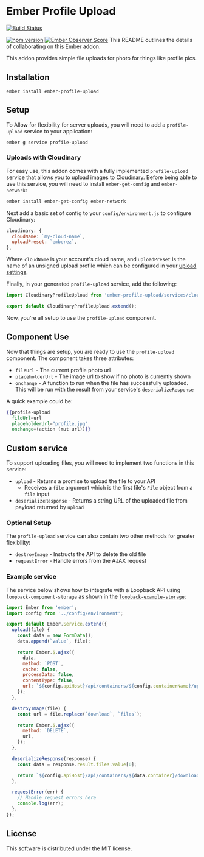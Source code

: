 # Ember Profile Upload

[![Build Status](https://travis-ci.org/rtablada/ember-profile-upload.svg)](https://travis-ci.org/rtablada/ember-profile-upload)

[![npm version](https://badge.fury.io/js/ember-profile-upload.svg)](http://badge.fury.io/js/ember-profile-upload)
[![Ember Observer Score](http://emberobserver.com/badges/ember-profile-upload.svg)](http://emberobserver.com/addons/ember-profile-upload)
This README outlines the details of collaborating on this Ember addon.

This addon provides simple file uploads for photo for things like profile pics.

## Installation

```
ember install ember-profile-upload
```

## Setup

To Allow for flexibility for server uploads, you will need to add a `profile-upload` service to your application:

```
ember g service profile-upload
```

### Uploads with Cloudinary

For easy use, this addon comes with a fully implemented `profile-upload` service that allows you to upload images to [Cloudinary](https://cloudinary.com).
Before being able to use this service, you will need to install `ember-get-config` and `ember-network`:

```bash
ember install ember-get-config ember-network
```

Next add a basic set of config to your `config/environment.js` to configure Cloudinary:

```js
cloudinary: {
  cloudName: `my-cloud-name`,
  uploadPreset: `emberez`,
},
```

Where `cloudName` is your account's cloud name, and `uploadPreset` is the name of an unsigned upload profile which can be configured in your [upload settings](https://cloudinary.com/console/settings/upload).

Finally, in your generated `profile-upload` service, add the following:

```js
import CloudinaryProfileUpload from 'ember-profile-upload/services/cloudinary-profile-upload';

export default CloudinaryProfileUpload.extend();
```

Now, you're all setup to use the `profile-upload` component.

## Component Use

Now that things are setup, you are ready to use the `profile-upload` component.
The component takes three attributes:

* `fileUrl` - The current profile photo url
* `placeholderUrl` - The image url to show if no photo is currently shown
* `onchange` - A function to run when the file has successfully uploaded. This will be run with the result from your service's `deserializeResponse`

A quick example could be:

```hbs
{{profile-upload
  fileUrl=url
  placeholderUrl="profile.jpg"
  onchange=(action (mut url))}}
```

## Custom service

To support uploading files, you will need to implement two functions in this service:

* `upload` - Returns a promise to upload the file to your API
  - Receives a `file` argument which is the first file's `File` object from a `file` input
* `deserializeResponse` - Returns a string URL of the uploaded file from payload returned by `upload`

### Optional Setup

The `profile-upload` service can also contain two other methods for greater flexibility:

* `destroyImage` - Instructs the API to delete the old file
* `requestError` - Handle errors from the AJAX request

### Example service

The service below shows how to integrate with a Loopback API using `loopback-component-storage` as shown in the [`loopback-example-storage`](https://github.com/strongloop/loopback-example-storage/tree/master/example-2.0):

```js
import Ember from 'ember';
import config from '../config/environment';

export default Ember.Service.extend({
  upload(file) {
    const data = new FormData();
    data.append(`value`, file);

    return Ember.$.ajax({
      data,
      method: `POST`,
      cache: false,
      processData: false,
      contentType: false,
      url: `${config.apiHost}/api/containers/${config.containerName}/upload`,
    });
  },

  destroyImage(file) {
    const url = file.replace(`download`, `files`);

    return Ember.$.ajax({
      method: `DELETE`,
      url,
    });
  },

  deserializeResponse(response) {
    const data = response.result.files.value[0];

    return `${config.apiHost}/api/containers/${data.container}/download/${data.name}`;
  },

  requestError(err) {
    // Handle request errors here
    console.log(err);
  },
});
```

## License

This software is distributed under the MIT license.
